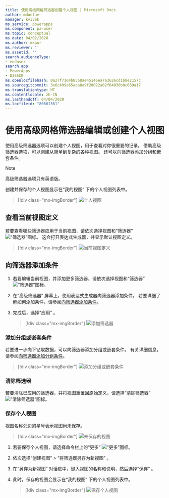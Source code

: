 ```yaml
---
title: 使用高级网格筛选器创建个人视图 | Microsoft Docs
author: mduelae
manager: kvivek
ms.service: powerapps
ms.component: pa-user
ms.topic: conceptual
ms.date: 04/02/2020
ms.author: mkaur
ms.reviewer: ''
ms.assetid: ''
search.audienceType:
- enduser
search.app:
- PowerApps
- D365CE
ms.openlocfilehash: 0a27f7104b85b8ae45146ea7a3626cd1b0e2157c
ms.sourcegitcommit: 3e6c499a65ada8a9f28022a02f64030b0c069a17
ms.translationtype: HT
ms.contentlocale: zh-CN
ms.lasthandoff: 04/04/2020
ms.locfileid: "80661361"
---
```

# <a name="edit-or-create-personal-views-using-advanced-grid-filters"></a>使用高级网格筛选器编辑或创建个人视图 

使用高级筛选器选项可以创建个人视图，用于查看对你很重要的记录。 借助高级筛选器选项，可以创建从简单到复杂的各种视图。 还可以向筛选器添加分组和嵌套条件。


> [!NOTE]
> 高级筛选器选项只有英语版。

创建并保存的个人视图显示在“我的视图”  下的个人视图列表中。

> [!div class="mx-imgBorder"]
> ![个人视图](media/my_peronsal_view.png "个人视图")


## <a name="see-the-current-view-definition"></a>查看当前视图定义

若要查看哪些筛选器应用于当前视图，请依次选择视图和“筛选器”  ![“筛选器”图标](media/commandbar_filter_icon.png "“筛选器”图标")。 这会打开表达式生成器，并显示默认视图定义。

> [!div class="mx-imgBorder"] 
> ![当前视图定义](media/current_view_def.gif "此图像展示了如何查看视图的筛选器")

## <a name="add-conditions-to-filters"></a>向筛选器添加条件

1. 若要编辑当前视图，并添加更多筛选器，请依次选择视图和“筛选器”  ![“筛选器”图标](media/commandbar_filter_icon.png "“筛选器”图标")。
2. 在“高级筛选器”  屏幕上，使用表达式生成器向筛选器添加条件。 若要详细了解如何添加条件，请参阅[向筛选器添加条件](https://docs.microsoft.com/powerapps/maker/model-driven-apps/create-edit-view-filters#add-conditions-to-a-filter)。
3. 完成后，选择“应用”  。 

   > [!div class="mx-imgBorder"] 
   > ![添加筛选器](media/add_filters.gif "此图像展示了如何使用表达式生成器来添加筛选器")

### <a name="add-grouped-or-nested-conditions"></a>添加分组或嵌套条件

若要进一步向下钻取数据，可以向筛选器添加分组或嵌套条件。 有关详细信息，请参阅[向筛选器添加分组条件](https://docs.microsoft.com/powerapps/maker/model-driven-apps/create-edit-view-filters#add-a-group-condition-to-a-filter)。

   > [!div class="mx-imgBorder"] 
   > ![添加分组或嵌套条件](media/group_condition.gif "此图像展示了如何向筛选器添加分组或嵌套条件")

### <a name="clear-filters"></a>清除筛选器

若要清除已应用的筛选器，并将视图重置回原始定义，请选择“清除筛选器”  ![“清除筛选器”图标](media/clear_filter_icon.png "“清除筛选器”图标")。

### <a name="save-your-personal-view"></a>保存个人视图

视图名称旁边的星号表示视图尚未保存。 

   > [!div class="mx-imgBorder"] 
   > ![未保存的视图](media/unsaved_view.png "未保存的视图")

1. 若要保存个人视图，请选择命令栏上的“更多”  ![“更多”图标](media/commandbar_more_icon.png "“更多”图标")。 
2. 依次选择“创建视图”   > “将筛选器另存为新视图”  。
3. 在“另存为新视图”  对话框中，键入视图的名称和说明，然后选择“保存”  。
4. 此时，保存的视图会显示在“我的视图”  下的个人视图列表中。

   > [!div class="mx-imgBorder"] 
   > ![保存个人视图](media/save_personal_view.gif "此图像展示了如何保存个人视图")


   
